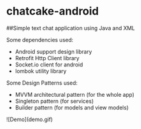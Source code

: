 # chatcake-android

##Simple text chat application using Java and XML

Some dependencies used: <br>
<ul>
	<li>Android support design library</li>
	<li>Retrofit Http Client library</li>
	<li>Socket.io client for android</li>
	<li>lombok utility library</li>
</ul>


Some Design Patterns used: <br>
<ul>
	<li>MVVM architectural pattern (for the whole app)</li>
	<li>Singleton pattern (for services)</li>
	<li>Builder pattern (for models and view models)</li>
</ul>
![Demo](demo.gif)